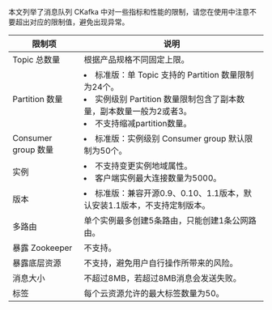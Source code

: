 本文列举了消息队列 CKafka 中对一些指标和性能的限制，请您在使用中注意不要超出对应的限制值，避免出现异常。


| 限制项 | 说明 |
|---------|---------|
| Topic 总数量 | 根据产品规格不同固定上限。|
| Partition 数量 | <li>标准版：单 Topic 支持的 Partition 数量限制为24个。</li><li>实例级别 Partition 数量限制包含了副本数量，副本数量一般为2或者3。</li><li>不支持缩减partition数量。</li>|
| Consumer group 数量 |<li>标准版：实例级别 Consumer group 默认限制为50个。</li>|
| 实例 | <li>不支持变更实例地域属性。</li><li>客户端实例最大连接数量为5000。</li>|
| 版本 | <li>标准版：兼容开源0.9、0.10、1.1版本，默认安装1.1版本，不支持定制版本。</li> |
| 多路由 | 单个实例最多创建5条路由，只能创建1条公网路由。|
| 暴露 Zookeeper | 不支持。|
| 暴露底层资源 | 不支持，避免用户自行操作所带来的风险。|
| 消息大小 | 不超过8MB，若超过8MB消息会发送失败。|
| 标签 | 每个云资源允许的最大标签数量为50。|
